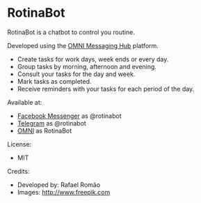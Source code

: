 # RotinaBot
RotinaBot is a chatbot to control you routine.

Developed using the [OMNI Messaging Hub](http://omni.messaginghub.io) platform.

- Create tasks for work days, week ends or every day.
- Group tasks by morning, afternoon and evening.
- Consult your tasks for the day and week.
- Mark tasks as completed.
- Receive reminders with your tasks for each period of the day.

Available at:
- [Facebook Messenger](http://facebook.com/rotinabot) as @rotinabot
- [Telegram](https://telegram.me/rotinabot) as @rotinabot
- [OMNI](https://play.google.com/store/apps/details?id=net.take.omni&hl=pt_BR) as RotinaBot

License:
- MIT

Credits:
- Developed by: Rafael Romão
- Images: http://www.freepik.com


